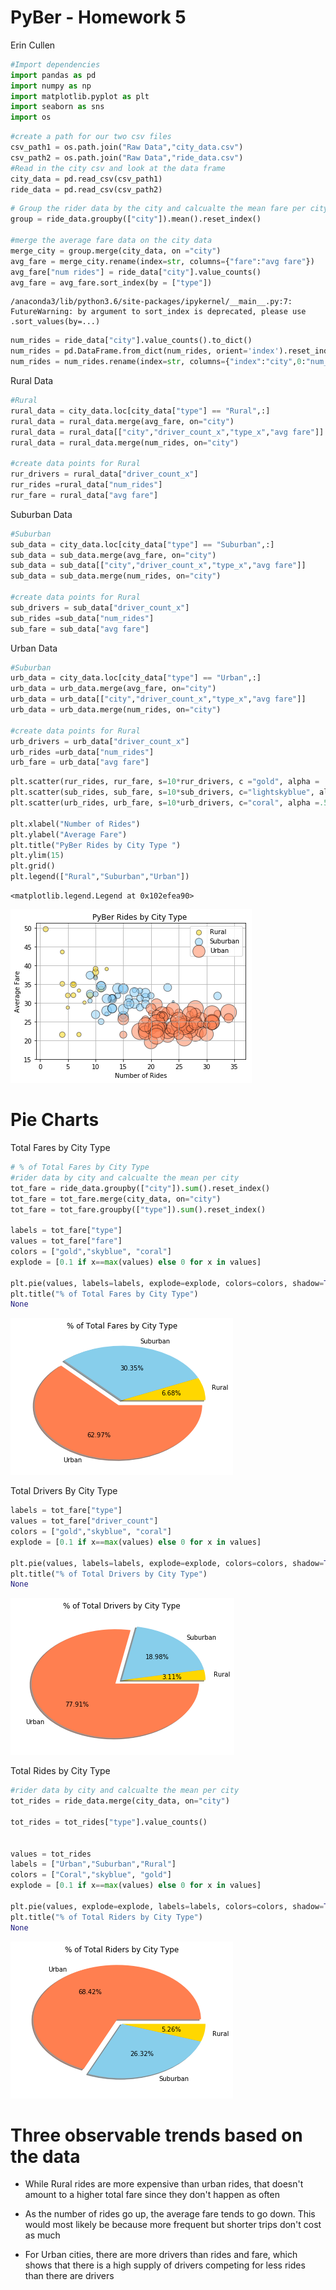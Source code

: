 
# PyBer - Homework 5

Erin Cullen


```python
#Import dependencies 
import pandas as pd 
import numpy as np 
import matplotlib.pyplot as plt
import seaborn as sns
import os
```


```python
#create a path for our two csv files 
csv_path1 = os.path.join("Raw Data","city_data.csv")
csv_path2 = os.path.join("Raw Data","ride_data.csv")
#Read in the city csv and look at the data frame 
city_data = pd.read_csv(csv_path1)
ride_data = pd.read_csv(csv_path2)
```


```python
# Group the rider data by the city and calcualte the mean fare per city
group = ride_data.groupby(["city"]).mean().reset_index()

#merge the average fare data on the city data 
merge_city = group.merge(city_data, on ="city")
avg_fare = merge_city.rename(index=str, columns={"fare":"avg fare"})
avg_fare["num rides"] = ride_data["city"].value_counts()
avg_fare = avg_fare.sort_index(by = ["type"])
```

    /anaconda3/lib/python3.6/site-packages/ipykernel/__main__.py:7: FutureWarning: by argument to sort_index is deprecated, please use .sort_values(by=...)



```python
num_rides = ride_data["city"].value_counts().to_dict()
num_rides = pd.DataFrame.from_dict(num_rides, orient='index').reset_index()
num_rides = num_rides.rename(index=str, columns={"index":"city",0:"num_rides"})
```

Rural Data


```python
#Rural 
rural_data = city_data.loc[city_data["type"] == "Rural",:]
rural_data = rural_data.merge(avg_fare, on="city")
rural_data = rural_data[["city","driver_count_x","type_x","avg fare"]]
rural_data = rural_data.merge(num_rides, on="city")

#create data points for Rural
rur_drivers = rural_data["driver_count_x"]
rur_rides =rural_data["num_rides"]
rur_fare = rural_data["avg fare"]

```

Suburban Data


```python
#Suburban
sub_data = city_data.loc[city_data["type"] == "Suburban",:]
sub_data = sub_data.merge(avg_fare, on="city")
sub_data = sub_data[["city","driver_count_x","type_x","avg fare"]]
sub_data = sub_data.merge(num_rides, on="city")

#create data points for Rural
sub_drivers = sub_data["driver_count_x"]
sub_rides =sub_data["num_rides"]
sub_fare = sub_data["avg fare"]
```

Urban Data


```python
#Suburban
urb_data = city_data.loc[city_data["type"] == "Urban",:]
urb_data = urb_data.merge(avg_fare, on="city")
urb_data = urb_data[["city","driver_count_x","type_x","avg fare"]]
urb_data = urb_data.merge(num_rides, on="city")

#create data points for Rural
urb_drivers = urb_data["driver_count_x"]
urb_rides =urb_data["num_rides"]
urb_fare = urb_data["avg fare"]
```


```python
plt.scatter(rur_rides, rur_fare, s=10*rur_drivers, c ="gold", alpha = .50, edgecolors="black")
plt.scatter(sub_rides, sub_fare, s=10*sub_drivers, c="lightskyblue", alpha = .50, edgecolors="black")
plt.scatter(urb_rides, urb_fare, s=10*urb_drivers, c="coral", alpha =.50, edgecolors="black")

plt.xlabel("Number of Rides")
plt.ylabel("Average Fare")
plt.title("PyBer Rides by City Type ")
plt.ylim(15)
plt.grid()
plt.legend(["Rural","Suburban","Urban"])


```




    <matplotlib.legend.Legend at 0x102efea90>




![png](output_12_1.png)


# Pie Charts

Total Fares by City Type


```python
# % of Total Fares by City Type
#rider data by city and calcualte the mean per city
tot_fare = ride_data.groupby(["city"]).sum().reset_index()
tot_fare = tot_fare.merge(city_data, on="city")
tot_fare = tot_fare.groupby(["type"]).sum().reset_index()

labels = tot_fare["type"]
values = tot_fare["fare"]
colors = ["gold","skyblue", "coral"]
explode = [0.1 if x==max(values) else 0 for x in values]

plt.pie(values, labels=labels, explode=explode, colors=colors, shadow=True, autopct="%1.2f%%")
plt.title("% of Total Fares by City Type")
None
```


![png](output_15_0.png)


Total Drivers By City Type


```python
labels = tot_fare["type"]
values = tot_fare["driver_count"]
colors = ["gold","skyblue", "coral"]
explode = [0.1 if x==max(values) else 0 for x in values]

plt.pie(values, labels=labels, explode=explode, colors=colors, shadow=True, autopct="%1.2f%%")
plt.title("% of Total Drivers by City Type")
None
```


![png](output_17_0.png)


Total Rides by City Type


```python
#rider data by city and calcualte the mean per city
tot_rides = ride_data.merge(city_data, on="city")

tot_rides = tot_rides["type"].value_counts()


values = tot_rides
labels = ["Urban","Suburban","Rural"]
colors = ["Coral","skyblue", "gold"]
explode = [0.1 if x==max(values) else 0 for x in values]

plt.pie(values, explode=explode, labels=labels, colors=colors, shadow=True, autopct="%1.2f%%")
plt.title("% of Total Riders by City Type")
None
```


![png](output_19_0.png)


# Three observable trends based on the data

- While Rural rides are more expensive than urban rides, that doesn't amount to a higher total fare since they don't happen as often

- As the number of rides go up, the average fare tends to go down. This would most likely be because more frequent but shorter trips don't cost as much

- For Urban cities, there are more drivers than rides and fare, which shows that there is a high supply of drivers competing for less rides than there are drivers
